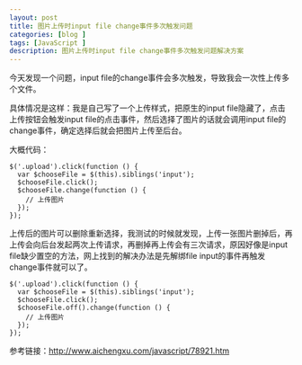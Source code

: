 ```yaml
---
layout: post
title: 图片上传时input file change事件多次触发问题
categories: [blog ]
tags: [JavaScript ]
description: 图片上传时input file change事件多次触发问题解决方案
---
```


今天发现一个问题，input file的change事件会多次触发，导致我会一次性上传多个文件。

具体情况是这样：我是自己写了一个上传样式，把原生的input file隐藏了，点击上传按钮会触发input file的点击事件，然后选择了图片的话就会调用input file的change事件，确定选择后就会把图片上传至后台。

大概代码：

```
$('.upload').click(function () {
  var $chooseFile = $(this).siblings('input');
  $chooseFile.click();
  $chooseFile.change(function () {
    // 上传图片
  });
});
```

上传后的图片可以删除重新选择，我测试的时候就发现，上传一张图片删掉后，再上传会向后台发起两次上传请求，再删掉再上传会有三次请求，原因好像是input file缺少置空的方法，网上找到的解决办法是先解绑file input的事件再触发change事件就可以了。
```
$('.upload').click(function () {
  var $chooseFile = $(this).siblings('input');
  $chooseFile.click();
  $chooseFile.off().change(function () {
    // 上传图片
  });
});
```

参考链接：<http://www.aichengxu.com/javascript/78921.htm>

